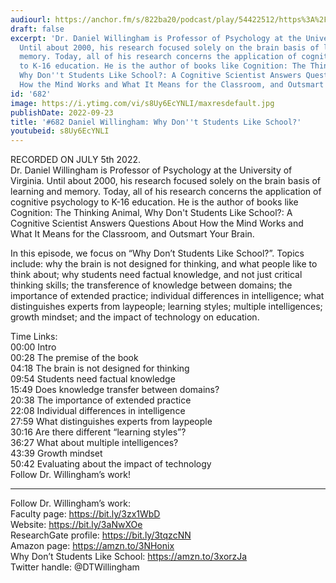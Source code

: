 ```yaml
---
audiourl: https://anchor.fm/s/822ba20/podcast/play/54422512/https%3A%2F%2Fd3ctxlq1ktw2nl.cloudfront.net%2Fstaging%2F2022-6-5%2Ffcad67e9-9a85-6180-60d9-e2b9a0dc6c2c.m4a
draft: false
excerpt: 'Dr. Daniel Willingham is Professor of Psychology at the University of Virginia.
  Until about 2000, his research focused solely on the brain basis of learning and
  memory. Today, all of his research concerns the application of cognitive psychology
  to K-16 education. He is the author of books like Cognition: The Thinking Animal,
  Why Don''t Students Like School?: A Cognitive Scientist Answers Questions About
  How the Mind Works and What It Means for the Classroom, and Outsmart Your Brain.'
id: '682'
image: https://i.ytimg.com/vi/s8Uy6EcYNLI/maxresdefault.jpg
publishDate: 2022-09-23
title: '#682 Daniel Willingham: Why Don''t Students Like School?'
youtubeid: s8Uy6EcYNLI
---
```

<div class="timelinks">

RECORDED ON JULY 5th 2022.  
Dr. Daniel Willingham is Professor of Psychology at the University of Virginia. Until about 2000, his research focused solely on the brain basis of learning and memory. Today, all of his research concerns the application of cognitive psychology to K-16 education. He is the author of books like Cognition: The Thinking Animal, Why Don't Students Like School?: A Cognitive Scientist Answers Questions About How the Mind Works and What It Means for the Classroom, and Outsmart Your Brain.

In this episode, we focus on “Why Don’t Students Like School?”. Topics include: why the brain is not designed for thinking, and what people like to think about; why students need factual knowledge, and not just critical thinking skills; the transference of knowledge between domains; the importance of extended practice; individual differences in intelligence; what distinguishes experts from laypeople; learning styles; multiple intelligences; growth mindset; and the impact of technology on education.

Time Links:  
<time>00:00</time> Intro  
<time>00:28</time> The premise of the book  
<time>04:18</time> The brain is not designed for thinking  
<time>09:54</time> Students need factual knowledge  
<time>15:49</time> Does knowledge transfer between domains?  
<time>20:38</time> The importance of extended practice  
<time>22:08</time> Individual differences in intelligence  
<time>27:59</time> What distinguishes experts from laypeople  
<time>30:16</time> Are there different “learning styles”?  
<time>36:27</time> What about multiple intelligences?  
<time>43:39</time> Growth mindset  
<time>50:42</time> Evaluating about the impact of technology  
  Follow Dr. Willingham’s work!

---

Follow Dr. Willingham’s work:  
Faculty page: https://bit.ly/3zx1WbD  
Website: https://bit.ly/3aNwXOe  
ResearchGate profile: https://bit.ly/3tqzcNN  
Amazon page: https://amzn.to/3NHonix  
Why Don’t Students Like School: https://amzn.to/3xorzJa  
Twitter handle: @DTWillingham
</div>

